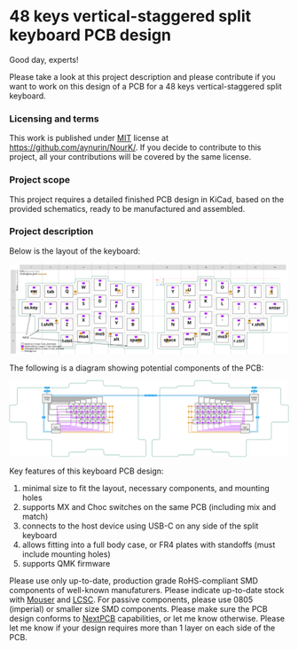 # 48 keys vertical-staggered split keyboard PCB design

Good day, experts!

Please take a look at this project description and please contribute if you want to work on this design of a PCB for a 48 keys vertical-staggered split keyboard.

### Licensing and terms

This work is published under [MIT](https://mit-license.org/) license at https://github.com/aynurin/NourK/. If you decide to contribute to this project, all your contributions will be covered by the same license.

### Project scope

This project requires a detailed finished PCB design in KiCad, based on the provided schematics, ready to be manufactured and assembled.

### Project description

Below is the layout of the keyboard:

![48 keys vertical-staggered keyboard layout](./assets/nourk-layout.png)

The following is a diagram showing potential components of the PCB:

![48 keys vertical-staggered keyboard components](./assets/nourk-components.png)

Key features of this keyboard PCB design:

1. minimal size to fit the layout, necessary components, and mounting holes
2. supports MX and Choc switches on the same PCB (including mix and match)
4. connects to the host device using USB-C on any side of the split keyboard
5. allows fitting into a full body case, or FR4 plates with standoffs (must include mounting holes)
6. supports QMK firmware

Please use only up-to-date, production grade RoHS-compliant SMD components of well-known manufaturers. Please indicate up-to-date stock with [Mouser](https://www.mouser.com/) and [LCSC](https://lcsc.com). For passive components, please use 0805 (imperial) or smaller size SMD components. Please make sure the PCB design conforms to [NextPCB](https://www.nextpcb.com/pcb-capabilities) capabilities, or let me know otherwise. Please let me know if your design requires more than 1 layer on each side of the PCB.
